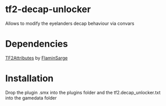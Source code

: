 # tf2-decap-unlocker
Allows to modify the eyelanders decap behaviour via convars

# Dependencies
[TF2Attributes](https://github.com/FlaminSarge/tf2attributes/releases) by [FlaminSarge](https://github.com/FlaminSarge)

# Installation
Drop the plugin .smx into the plugins folder and the tf2.decap_unlocker.txt into the gamedata folder
